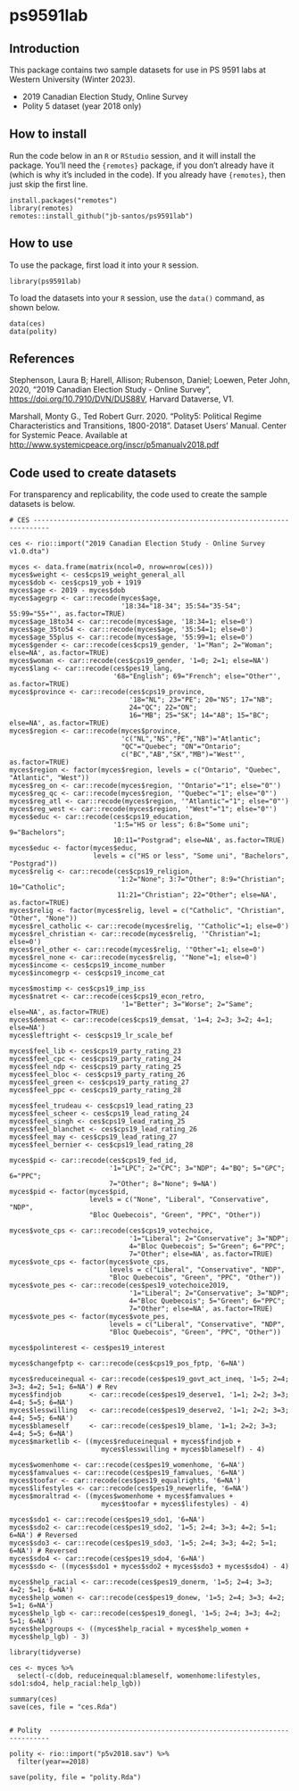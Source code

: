 ps9591lab
================

## Introduction

This package contains two sample datasets for use in PS 9591 labs at
Western University (Winter 2023).

- 2019 Canadian Election Study, Online Survey
- Polity 5 dataset (year 2018 only)

## How to install

Run the code below in an `R` or `RStudio` session, and it will install
the package. You’ll need the `{remotes}` package, if you don’t already
have it (which is why it’s included in the code). If you already have
`{remotes}`, then just skip the first line.

    install.packages("remotes")
    library(remotes)
    remotes::install_github("jb-santos/ps9591lab")

## How to use

To use the package, first load it into your `R` session.

    library(ps9591lab)

To load the datasets into your `R` session, use the `data()` command, as
shown below.

    data(ces)
    data(polity)

## References

Stephenson, Laura B; Harell, Allison; Rubenson, Daniel; Loewen, Peter
John, 2020, “2019 Canadian Election Study - Online Survey”,
<https://doi.org/10.7910/DVN/DUS88V>, Harvard Dataverse, V1.

Marshall, Monty G., Ted Robert Gurr. 2020. “Polity5: Political Regime
Characteristics and Transitions, 1800-2018”. Dataset Users’ Manual.
Center for Systemic Peace. Available at
<http://www.systemicpeace.org/inscr/p5manualv2018.pdf>

## Code used to create datasets

For transparency and replicability, the code used to create the sample
datasets is below.

    # CES --------------------------------------------------------------------------

    ces <- rio::import("2019 Canadian Election Study - Online Survey v1.0.dta")

    myces <- data.frame(matrix(ncol=0, nrow=nrow(ces)))
    myces$weight <- ces$cps19_weight_general_all
    myces$dob <- ces$cps19_yob + 1919
    myces$age <- 2019 - myces$dob
    myces$agegrp <- car::recode(myces$age, 
                                '18:34="18-34"; 35:54="35-54"; 55:99="55+"', as.factor=TRUE)
    myces$age_18to34 <- car::recode(myces$age, '18:34=1; else=0')
    myces$age_35to54 <- car::recode(myces$age, '35:54=1; else=0')
    myces$age_55plus <- car::recode(myces$age, '55:99=1; else=0')
    myces$gender <- car::recode(ces$cps19_gender, '1="Man"; 2="Woman"; else=NA', as.factor=TRUE)
    myces$woman <- car::recode(ces$cps19_gender, '1=0; 2=1; else=NA')
    myces$lang <- car::recode(ces$pes19_lang, 
                              '68="English"; 69="French"; else="Other"', as.factor=TRUE)
    myces$province <- car::recode(ces$cps19_province, 
                                  '18="NL"; 23="PE"; 20="NS"; 17="NB";
                                  24="QC"; 22="ON"; 
                                  16="MB"; 25="SK"; 14="AB"; 15="BC"; else=NA', as.factor=TRUE)
    myces$region <- car::recode(myces$province, 
                                'c("NL","NS","PE","NB")="Atlantic";
                                "QC"="Quebec"; "ON"="Ontario"; 
                                c("BC","AB","SK","MB")="West"', as.factor=TRUE)
    myces$region <- factor(myces$region, levels = c("Ontario", "Quebec", "Atlantic", "West"))
    myces$reg_on <- car::recode(myces$region, '"Ontario"="1"; else="0"')
    myces$reg_qc <- car::recode(myces$region, '"Quebec"="1"; else="0"')
    myces$reg_atl <- car::recode(myces$region, '"Atlantic"="1"; else="0"')
    myces$reg_west <- car::recode(myces$region, '"West"="1"; else="0"')
    myces$educ <- car::recode(ces$cps19_education, 
                              '1:5="HS or less"; 6:8="Some uni"; 9="Bachelors"; 
                              10:11="Postgrad"; else=NA', as.factor=TRUE)
    myces$educ <- factor(myces$educ, 
                         levels = c("HS or less", "Some uni", "Bachelors", "Postgrad"))
    myces$relig <- car::recode(ces$cps19_religion, 
                               '1:2="None"; 3:7="Other"; 8:9="Christian"; 10="Catholic";
                               11:21="Christian"; 22="Other"; else=NA', as.factor=TRUE)
    myces$relig <- factor(myces$relig, level = c("Catholic", "Christian", "Other", "None"))
    myces$rel_catholic <- car::recode(myces$relig, '"Catholic"=1; else=0')
    myces$rel_christian <- car::recode(myces$relig, '"Christian"=1; else=0')
    myces$rel_other <- car::recode(myces$relig, '"Other"=1; else=0')
    myces$rel_none <- car::recode(myces$relig, '"None"=1; else=0')
    myces$income <- ces$cps19_income_number
    myces$incomegrp <- ces$cps19_income_cat

    myces$mostimp <- ces$cps19_imp_iss
    myces$natret <- car::recode(ces$cps19_econ_retro, 
                                '1="Better"; 3="Worse"; 2="Same"; else=NA', as.factor=TRUE)
    myces$demsat <- car::recode(ces$cps19_demsat, '1=4; 2=3; 3=2; 4=1; else=NA')
    myces$leftright <- ces$cps19_lr_scale_bef

    myces$feel_lib <- ces$cps19_party_rating_23
    myces$feel_cpc <- ces$cps19_party_rating_24
    myces$feel_ndp <- ces$cps19_party_rating_25
    myces$feel_bloc <- ces$cps19_party_rating_26
    myces$feel_green <- ces$cps19_party_rating_27
    myces$feel_ppc <- ces$cps19_party_rating_28

    myces$feel_trudeau <- ces$cps19_lead_rating_23
    myces$feel_scheer <- ces$cps19_lead_rating_24
    myces$feel_singh <- ces$cps19_lead_rating_25
    myces$feel_blanchet <- ces$cps19_lead_rating_26
    myces$feel_may <- ces$cps19_lead_rating_27
    myces$feel_bernier <- ces$cps19_lead_rating_28

    myces$pid <- car::recode(ces$cps19_fed_id,
                             '1="LPC"; 2="CPC"; 3="NDP"; 4="BQ"; 5="GPC"; 6="PPC"; 
                             7="Other"; 8="None"; 9=NA')
    myces$pid <- factor(myces$pid, 
                        levels = c("None", "Liberal", "Conservative", "NDP", 
                        "Bloc Quebecois", "Green", "PPC", "Other"))

    myces$vote_cps <- car::recode(ces$cps19_votechoice, 
                                  '1="Liberal"; 2="Conservative"; 3="NDP"; 
                                  4="Bloc Quebecois"; 5="Green"; 6="PPC"; 
                                  7="Other"; else=NA', as.factor=TRUE)
    myces$vote_cps <- factor(myces$vote_cps, 
                             levels = c("Liberal", "Conservative", "NDP", 
                             "Bloc Quebecois", "Green", "PPC", "Other"))
    myces$vote_pes <- car::recode(ces$pes19_votechoice2019, 
                                  '1="Liberal"; 2="Conservative"; 3="NDP";
                                  4="Bloc Quebecois"; 5="Green"; 6="PPC"; 
                                  7="Other"; else=NA', as.factor=TRUE)
    myces$vote_pes <- factor(myces$vote_pes, 
                             levels = c("Liberal", "Conservative", "NDP", 
                             "Bloc Quebecois", "Green", "PPC", "Other"))

    myces$polinterest <- ces$pes19_interest

    myces$changefptp <- car::recode(ces$cps19_pos_fptp, '6=NA')

    myces$reduceinequal <- car::recode(ces$pes19_govt_act_ineq, '1=5; 2=4; 3=3; 4=2; 5=1; 6=NA') # Rev
    myces$findjob       <- car::recode(ces$pes19_deserve1, '1=1; 2=2; 3=3; 4=4; 5=5; 6=NA')
    myces$lesswilling   <- car::recode(ces$pes19_deserve2, '1=1; 2=2; 3=3; 4=4; 5=5; 6=NA')
    myces$blameself     <- car::recode(ces$pes19_blame, '1=1; 2=2; 3=3; 4=4; 5=5; 6=NA')
    myces$marketlib <- ((myces$reduceinequal + myces$findjob +
                           myces$lesswilling + myces$blameself) - 4)

    myces$womenhome <- car::recode(ces$pes19_womenhome, '6=NA')
    myces$famvalues <- car::recode(ces$pes19_famvalues, '6=NA')
    myces$toofar <- car::recode(ces$pes19_equalrights, '6=NA')
    myces$lifestyles <- car::recode(ces$pes19_newerlife, '6=NA')
    myces$moraltrad <- ((myces$womenhome + myces$famvalues +
                           myces$toofar + myces$lifestyles) - 4)

    myces$sdo1 <- car::recode(ces$pes19_sdo1, '6=NA')
    myces$sdo2 <- car::recode(ces$pes19_sdo2, '1=5; 2=4; 3=3; 4=2; 5=1; 6=NA') # Reversed
    myces$sdo3 <- car::recode(ces$pes19_sdo3, '1=5; 2=4; 3=3; 4=2; 5=1; 6=NA') # Reversed
    myces$sdo4 <- car::recode(ces$pes19_sdo4, '6=NA')
    myces$sdo <- ((myces$sdo1 + myces$sdo2 + myces$sdo3 + myces$sdo4) - 4)

    myces$help_racial <- car::recode(ces$pes19_donerm, '1=5; 2=4; 3=3; 4=2; 5=1; 6=NA')
    myces$help_women <- car::recode(ces$pes19_donew, '1=5; 2=4; 3=3; 4=2; 5=1; 6=NA')
    myces$help_lgb <- car::recode(ces$pes19_donegl, '1=5; 2=4; 3=3; 4=2; 5=1; 6=NA')
    myces$helpgroups <- ((myces$help_racial + myces$help_women + myces$help_lgb) - 3)

    library(tidyverse)

    ces <- myces %>%
      select(-c(dob, reduceinequal:blameself, womenhome:lifestyles, sdo1:sdo4, help_racial:help_lgb))

    summary(ces)
    save(ces, file = "ces.Rda")


    # Polity  ----------------------------------------------------------------------

    polity <- rio::import("p5v2018.sav") %>%
      filter(year==2018)

    save(polity, file = "polity.Rda")
